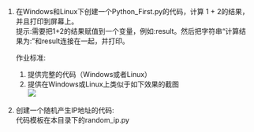 1. 在Windows和Linux下创建一个Python_First.py的代码，计算 1 +
   2的结果，并且打印到屏幕上。  
   提示:需要把1+2的结果赋值到一个变量，例如:result。然后把字符串“计算结果为:”和result连接在一起，并打印。

   作业标准:
   1. 提供完整的代码（Windows或者Linux）
   2. 提供在Windows或Linux上类似于如下效果的截图  
      ![](https://gitee.com/qytang/Python_Basic/raw/master/image/Charpter3/1.1.png)
2. 创建一个随机产生IP地址的代码:  
   代码模板在本目录下的random_ip.py

